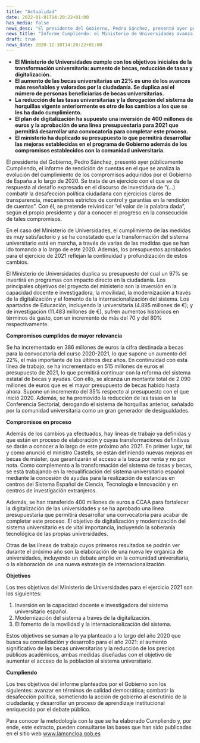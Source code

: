 ```yaml
---
title: "Actualidad"   
date: 2022-01-01T14:20:22+01:00
has_media: false
news_desc: "El presidente del Gobierno, Pedro Sánchez, presentó ayer públicamente Cumpliendo, el informe de rendición de cuentas en el que se analiza la evolución del cumplimiento de los compromisos adquiridos por el Gobierno de España a lo largo de 2020."
news_title: "Informe Cumpliendo: el Ministerio de Universidades avanza en sus compromisos de transformación del sistema universitario"
draft: true
news_date: 2020-12-30T14:20:22+01:00
---
```

<ul>
<li><strong>El Ministerio de Universidades cumple con los objetivos iniciales de la transformaci&oacute;n universitaria: aumento de becas, reducci&oacute;n de tasas y digitalizaci&oacute;n.</strong></li>
<li><strong>El aumento de las becas universitarias un 22% es uno de los avances m&aacute;s rese&ntilde;ables y valorados por la ciudadan&iacute;a. Se duplica as&iacute; el n&uacute;mero de personas beneficiarias de becas universitarias.</strong></li>
<li><strong>La reducci&oacute;n de las tasas universitarias y la derogaci&oacute;n del sistema de horquillas vigente anteriormente es otro de los cambios a los que se les ha dado cumplimiento.</strong></li>
<li><strong>El plan de digitalizaci&oacute;n ha supuesto una inversi&oacute;n de 400 millones de euros y la aprobaci&oacute;n de una l&iacute;nea presupuestaria para 2021 que permitir&aacute; desarrollar una convocatoria para completar este proceso.</strong></li>
<li><strong>El ministerio ha duplicado su presupuesto lo que permitir&aacute; desarrollar las mejoras establecidas en el programa de Gobierno adem&aacute;s de los compromisos establecidos con la comunidad universitaria.</strong></li>
</ul>
<p>El presidente del Gobierno, Pedro S&aacute;nchez, present&oacute; ayer p&uacute;blicamente Cumpliendo, el informe de rendici&oacute;n de cuentas en el que se analiza la evoluci&oacute;n del cumplimiento de los compromisos adquiridos por el Gobierno de Espa&ntilde;a a lo largo de 2020. Se trata de un ejercicio con el que se da respuesta al desaf&iacute;o expresado en el discurso de investidura de &ldquo;(&hellip;) combatir la desafecci&oacute;n pol&iacute;tica ciudadana con ejercicios claros de transparencia, mecanismos estrictos de control y garant&iacute;as en la rendici&oacute;n de cuentas&rdquo;. Con &eacute;l, se pretende reivindicar &ldquo;el valor de la palabra dada&rdquo;, seg&uacute;n el propio presidente y dar a conocer el progreso en la consecuci&oacute;n de tales compromisos.</p>
<p>En el caso del Ministerio de Universidades, el cumplimiento de las medidas es muy satisfactorio y se ha constatado que la transformaci&oacute;n del sistema universitario est&aacute; en marcha, a trav&eacute;s de varias de las medidas que se han ido tomando a lo largo de este 2020. Adem&aacute;s, los presupuestos aprobados para el ejercicio de 2021 reflejan la continuidad y profundizaci&oacute;n de estos cambios.</p>
<p>El Ministerio de Universidades duplica su presupuesto del cual un 97% se invertir&aacute; en programas con impacto directo en la ciudadan&iacute;a. Los principales objetivos del proyecto del ministerio son la inversi&oacute;n en la capacidad docente e investigadora, la movilidad, la modernizaci&oacute;n a trav&eacute;s de la digitalizaci&oacute;n y el fomento de la internacionalizaci&oacute;n del sistema. Los apartados de Educaci&oacute;n, incluyendo la universitaria (4.895 millones de &euro;); y de investigaci&oacute;n (11.483 millones de &euro;), sufren aumentos hist&oacute;ricos en t&eacute;rminos de gasto, con un incremento de m&aacute;s del 70 y del 80% respectivamente.</p>
<p><strong>Compromisos cumplidos de mayor relevancia</strong></p>
<p>Se ha incrementado en 386 millones de euros la cifra destinada a becas para la convocatoria del curso 2020-2021, lo que supone un aumento del 22%, el m&aacute;s importante de los &uacute;ltimos diez a&ntilde;os. En continuidad con esta l&iacute;nea de trabajo, se ha incrementado en 515 millones de euros el presupuesto de 2021, lo que permitir&aacute; continuar con la reforma del sistema estatal de becas y ayudas. Con ello, se alcanza un montante total de 2.090 millones de euros que es el mayor presupuesto de becas habido hasta ahora. Supone un incremento del 35% respecto al presupuesto con el que inici&oacute; 2020. Adem&aacute;s, se ha promovido la reducci&oacute;n de las tasas en la Conferencia Sectorial, derogando el sistema de horquillas anterior, se&ntilde;alado por la comunidad universitaria como un gran generador de desigualdades.</p>
<p><strong>Compromisos en proceso</strong></p>
<p>Adem&aacute;s de los cambios ya efectuados, hay l&iacute;neas de trabajo ya definidas y que est&aacute;n en proceso de elaboraci&oacute;n y cuyas transformaciones definitivas se dar&aacute;n a conocer a lo largo de este pr&oacute;ximo a&ntilde;o 2021. En primer lugar, tal y como anunci&oacute; el ministro Castells, se est&aacute;n definiendo nuevas mejoras en becas de m&aacute;ster, que garantizar&aacute;n el acceso a la beca por renta y no por nota. Como complemento a la transformaci&oacute;n del sistema de tasas y becas, se est&aacute; trabajando en la recualificaci&oacute;n del sistema universitario espa&ntilde;ol mediante la concesi&oacute;n de ayudas para la realizaci&oacute;n de estancias en centros del Sistema Espa&ntilde;ol de Ciencia, Tecnolog&iacute;a e Innovaci&oacute;n y en centros de investigaci&oacute;n extranjeros.</p>
<p>Adem&aacute;s, se han transferido 400 millones de euros a CCAA para fortalecer la digitalizaci&oacute;n de las universidades y se ha aprobado una l&iacute;nea presupuestaria que permitir&aacute; desarrollar una convocatoria para acabar de completar este proceso. El objetivo de digitalizaci&oacute;n y modernizaci&oacute;n del sistema universitario es de vital importancia, incluyendo la soberan&iacute;a tecnol&oacute;gica de las propias universidades.</p>
<p>Otras de las l&iacute;neas de trabajo cuyos primeros resultados se podr&aacute;n ver durante el pr&oacute;ximo a&ntilde;o son la elaboraci&oacute;n de una nueva ley org&aacute;nica de universidades, incluyendo un debate amplio en la comunidad universitaria, o la elaboraci&oacute;n de una nueva estrategia de internacionalizaci&oacute;n.</p>
<p><strong>Objetivos</strong></p>
<p>Los tres objetivos del Ministerio de Universidades para el ejercicio 2021 son los siguientes:</p>
<ol>
<li>Inversi&oacute;n en la capacidad docente e investigadora del sistema universitario espa&ntilde;ol.</li>
<li>Modernizaci&oacute;n del sistema a trav&eacute;s de la digitalizaci&oacute;n.</li>
<li>El fomento de la movilidad y la internacionalizaci&oacute;n del sistema.</li>
</ol>
<p>Estos objetivos se suman a lo ya planteado a lo largo del a&ntilde;o 2020 que busca su consolidaci&oacute;n y desarrollo para el a&ntilde;o 2021: el aumento significativo de las becas universitarias y la reducci&oacute;n de los precios p&uacute;blicos acad&eacute;micos, ambas medidas dise&ntilde;adas con el objetivo de aumentar el acceso de la poblaci&oacute;n al sistema universitario.</p>
<p><strong>Cumpliendo</strong></p>
<p>Los tres objetivos del informe planteados por el Gobierno son los siguientes: avanzar en t&eacute;rminos de calidad democr&aacute;tica; combatir la desafecci&oacute;n pol&iacute;tica, sometiendo la acci&oacute;n de gobierno al escrutinio de la ciudadan&iacute;a; y desarrollar un proceso de aprendizaje institucional enriquecido por el debate p&uacute;blico.</p>
<p>Para conocer la metodolog&iacute;a con la que se ha elaborado Cumpliendo y, por ende, este extracto, pueden consultarse las bases que han sido publicadas en el sitio web<span>&nbsp;</span><a title="Ir a 'P&aacute;gina de La Moncloa', en ventana nueva" href="http://www.lamoncloa.gob.es/" target="_blank" rel="noopener">www.lamoncloa.gob.es</a></p>